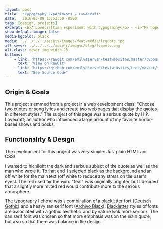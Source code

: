 ```yaml
---
layout: post
title:  "Typography Experiments - Lovecraft"
date:   2016-03-09 16:53:50 -0500
tags: [design, projects]
excerpt: <b>A Lovecraftian experiment with typography</b> - <i>"My hope for these little blog posts is to document my process and hopefully be able to learn from it in retrospect when I do another portfolio."</i>
show-default-image: false
media-bgcolor: black
media: ../../../../assets/images/feat-media/lcquote.jpg
alt-cover: ../../../../assets/images/blog/lcquote.png
alt-class: cover img-width-75
buttons:
    - link: "https://rawgit.com/emilyeserven/testwebsites/master/typography/lovecraft.html"
      text: "View on RawGit"
    - link: "https://github.com/emilyeserven/testwebsites/tree/master/typography"
      text: "See Source Code"
---
```



## Origin & Goals

This project stemmed from a project in a web development class: "Choose two quotes or song lyrics and create two web pages that display the quotes in different styles." The subject of this page was a serious quote by H.P. Lovecraft; an author who influenced a large amount of my favorite horror-based shows and books.

## Functionality & Design

The development for this project was very simple: Just plain HTML and CSS!

I wanted to highlight the dark and serious subject of the quote as well as the man who wrote it. To that end, I selected black as the background and an off white for the main text (off white to reduce any stress on the user's eyes). The red used for the word "fear" was originally brighter, but I decided that a slightly more muted red would contribute more to the serious atmosphere.

The typography I chose was a combination of a blackletter font ([Deutsch Gothic](https://www.fontsquirrel.com/fonts/deutsch-gothic)) and a heavy san serif font ([Archivo Black](https://www.fontsquirrel.com/fonts/archivo-black)). [Blackletter](https://en.wikipedia.org/wiki/Blackletter) styles of fonts are associated with a gothic aesthetic, and by nature look more serious. The san serif font was chosen so that more emphasis was on the main quote, but also so that there was balance in the design.
